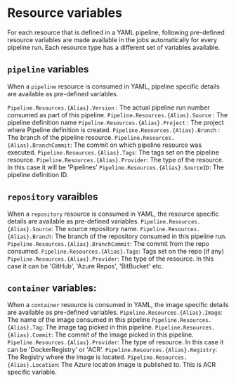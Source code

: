 # Resource variables
For each resource that is defined in a YAML pipeline, following pre-defined resource variables are made available in the jobs automatically for every pipeline run.
Each resource type has a different set of variables available.

## `pipeline` variables
When a `pipeline` resource is consumed in YAML, pipeline specific details are available as pre-defined variables.

`Pipeline.Resources.{Alias}.Version` : The actual pipeline run number consumed as part of this pipeline. 
`Pipeline.Resources.{Alias}.Source` : The pipeline definition name
`Pipeline.Resources.{Alias}.Project` : The project where Pipeline definition is created.
`Pipeline.Resources.{Alias}.Branch` : The branch of the pipeline resource.
`Pipeline.Resources.{Alias}.BranchCommit`: The commit on which pipeline resource was executed.
`Pipeline.Resources.{Alias}.Tags`: The tags set on the pipeline resource.
`Pipeline.Resources.{Alias}.Provider`: The type of the resource. In this case it will be 'Pipelines'
`Pipeline.Resources.{Alias}.SourceID`: The pipeline definition ID.

## `repository` varaibles
When a `repository` resource is consumed in YAML, the resource specific details are available as pre-defined variables.
`Pipeline.Resources.{Alias}.Source`: The source repository name.
`Pipeline.Resources.{Alias}.Branch`: The branch of the repository consumed in this pipeline run.
`Pipeline.Resources.{Alias}.BranchCommit`: The commit from the repo consumed.
`Pipeline.Resources.{Alias}.Tags`: Tags set on the repo (if any)
`Pipeline.Resources.{Alias}.Provider`: The type of the resource. In this case it can be 'GitHub', 'Azure Repos', 'BitBucket' etc.


## `container` variables:
When a `container` resource is consumed in YAML, the image specific details are available as pre-defined variables.
`Pipeline.Resources.{Alias}.Image`: The name of the image consumed in this pipeline
`Pipeline.Resources.{Alias}.Tag`: The image tag picked in this pipeline.
`Pipeline.Resources.{Alias}.Commit`: The commit of the image picked in this pipeline.
`Pipeline.Resources.{Alias}.Provider`: The type of resource. In this case it can be 'DockerRegistry' or 'ACR'.
`Pipeline.Resources.{Alias}.Registry`: The Registry where the image is located.
`Pipeline.Resources.{Alias}.Location`: The Azure location image is published to. This is ACR specific variable.
